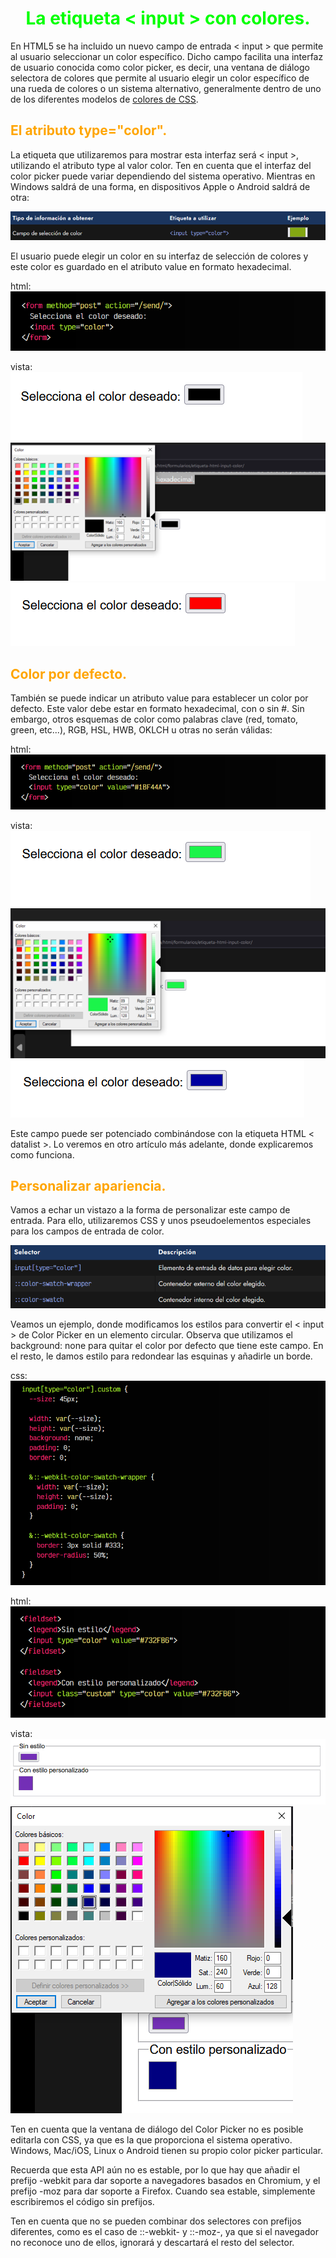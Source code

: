 # <span style="color:lime"><center>La etiqueta < input > con colores.<center></center></span>

En HTML5 se ha incluido un nuevo campo de entrada < input > que permite al usuario seleccionar un color específico. Dicho campo facilita una interfaz de usuario conocida como color picker, es decir, una ventana de diálogo selectora de colores que permite al usuario elegir un color específico de una rueda de colores o un sistema alternativo, generalmente dentro de uno de los diferentes modelos de [colores de CSS](https://lenguajecss.com/css/colores/codigos-color/).

## <span style="color:orange">El atributo type="color".</span>
La etiqueta que utilizaremos para mostrar esta interfaz será < input >, utilizando el atributo type al valor color. Ten en cuenta que el interfaz del color picker puede variar dependiendo del sistema operativo. Mientras en Windows saldrá de una forma, en dispositivos Apple o Android saldrá de otra:

![alt text](./imagenes-la-etiqueta-input-con-colores/image.png)

El usuario puede elegir un color en su interfaz de selección de colores y este color es guardado en el atributo value en formato hexadecimal.

html:
![alt text](./imagenes-la-etiqueta-input-con-colores/image-1.png)

vista:
![alt text](./imagenes-la-etiqueta-input-con-colores/image-2.png)
![alt text](./imagenes-la-etiqueta-input-con-colores/image-3.png)
![alt text](./imagenes-la-etiqueta-input-con-colores/image-4.png)

## <span style="color:orange">Color por defecto.</span>
También se puede indicar un atributo value para establecer un color por defecto. Este valor debe estar en formato hexadecimal, con o sin #. Sin embargo, otros esquemas de color como palabras clave (red, tomato, green, etc...), RGB, HSL, HWB, OKLCH u otras no serán válidas:

html:
![alt text](./imagenes-la-etiqueta-input-con-colores/image-5.png)

vista:
![alt text](./imagenes-la-etiqueta-input-con-colores/image-6.png)
![alt text](./imagenes-la-etiqueta-input-con-colores/image-7.png)
![alt text](./imagenes-la-etiqueta-input-con-colores/image-8.png)

Este campo puede ser potenciado combinándose con la etiqueta HTML < datalist >. Lo veremos en otro artículo más adelante, donde explicaremos como funciona.

## <span style="color:orange">Personalizar apariencia.</span>
Vamos a echar un vistazo a la forma de personalizar este campo de entrada. Para ello, utilizaremos CSS y unos pseudoelementos especiales para los campos de entrada de color.

![alt text](./imagenes-la-etiqueta-input-con-colores/image-9.png)

Veamos un ejemplo, donde modificamos los estilos para convertir el < input > de Color Picker en un elemento circular. Observa que utilizamos el background: none para quitar el color por defecto que tiene este campo. En el resto, le damos estilo para redondear las esquinas y añadirle un borde.

css:
![alt text](./imagenes-la-etiqueta-input-con-colores/image-10.png)

html:
![alt text](./imagenes-la-etiqueta-input-con-colores/image-11.png)

vista:
![alt text](./imagenes-la-etiqueta-input-con-colores/image-12.png)
![alt text](./imagenes-la-etiqueta-input-con-colores/image-13.png)

Ten en cuenta que la ventana de diálogo del Color Picker no es posible editarla con CSS, ya que es la que proporciona el sistema operativo. Windows, Mac/iOS, Linux o Android tienen su propio color picker particular.

Recuerda que esta API aún no es estable, por lo que hay que añadir el prefijo -webkit para dar soporte a navegadores basados en Chromium, y el prefijo -moz para dar soporte a Firefox. Cuando sea estable, simplemente escribiremos el código sin prefijos.

Ten en cuenta que no se pueden combinar dos selectores con prefijos diferentes, como es el caso de ::-webkit- y ::-moz-, ya que si el navegador no reconoce uno de ellos, ignorará y descartará el resto del selector.

